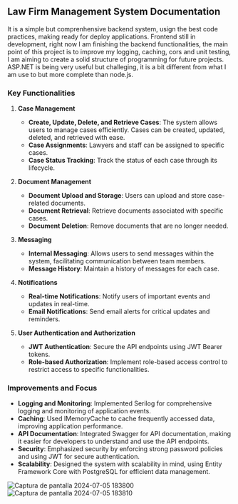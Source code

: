## Law Firm Management System Documentation

It is a simple but comprenhensive backend system, usign the best code practices, making ready for deploy applications. Frontend still in development, right now I am finishing the backend functionalities, the main point of this project is to improve my logging, caching, cors and unit testing, I am aiming to create a solid structure of programming for future projects. ASP.NET is being very useful but challeging, it is a bit different from what I am use to but more complete than node.js.

### Key Functionalities

1. **Case Management**

   - **Create, Update, Delete, and Retrieve Cases**: The system allows users to manage cases efficiently. Cases can be created, updated, deleted, and retrieved with ease.
   - **Case Assignments**: Lawyers and staff can be assigned to specific cases.
   - **Case Status Tracking**: Track the status of each case through its lifecycle.

2. **Document Management**

   - **Document Upload and Storage**: Users can upload and store case-related documents.
   - **Document Retrieval**: Retrieve documents associated with specific cases.
   - **Document Deletion**: Remove documents that are no longer needed.

3. **Messaging**

   - **Internal Messaging**: Allows users to send messages within the system, facilitating communication between team members.
   - **Message History**: Maintain a history of messages for each case.

4. **Notifications**

   - **Real-time Notifications**: Notify users of important events and updates in real-time.
   - **Email Notifications**: Send email alerts for critical updates and reminders.

5. **User Authentication and Authorization**
   - **JWT Authentication**: Secure the API endpoints using JWT Bearer tokens.
   - **Role-based Authorization**: Implement role-based access control to restrict access to specific functionalities.

### Improvements and Focus

- **Logging and Monitoring**: Implemented Serilog for comprehensive logging and monitoring of application events.
- **Caching**: Used IMemoryCache to cache frequently accessed data, improving application performance.
- **API Documentation**: Integrated Swagger for API documentation, making it easier for developers to understand and use the API endpoints.
- **Security**: Emphasized security by enforcing strong password policies and using JWT for secure authentication.
- **Scalability**: Designed the system with scalability in mind, using Entity Framework Core with PostgreSQL for efficient data management.


![Captura de pantalla 2024-07-05 183800](https://github.com/LuisMerc4do/law-firm-system/assets/163725779/b6cedf1e-c105-430c-8b3b-40b099ac24bd)
![Captura de pantalla 2024-07-05 183810](https://github.com/LuisMerc4do/law-firm-system/assets/163725779/a4a3e281-7def-4eb2-b346-6e27ef83238b)
